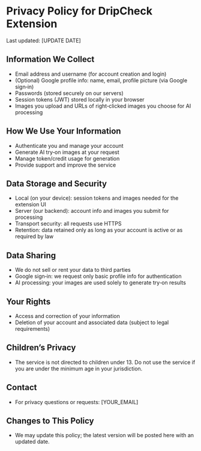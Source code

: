 # Privacy Policy for DripCheck Extension

Last updated: [UPDATE DATE]

## Information We Collect

- Email address and username (for account creation and login)
- (Optional) Google profile info: name, email, profile picture (via Google sign‑in)
- Passwords (stored securely on our servers)
- Session tokens (JWT) stored locally in your browser
- Images you upload and URLs of right‑clicked images you choose for AI processing

## How We Use Your Information

- Authenticate you and manage your account
- Generate AI try‑on images at your request
- Manage token/credit usage for generation
- Provide support and improve the service

## Data Storage and Security

- Local (on your device): session tokens and images needed for the extension UI
- Server (our backend): account info and images you submit for processing
- Transport security: all requests use HTTPS
- Retention: data retained only as long as your account is active or as required by law

## Data Sharing

- We do not sell or rent your data to third parties
- Google sign‑in: we request only basic profile info for authentication
- AI processing: your images are used solely to generate try‑on results

## Your Rights

- Access and correction of your information
- Deletion of your account and associated data (subject to legal requirements)

## Children’s Privacy

- The service is not directed to children under 13. Do not use the service if you are under the minimum age in your jurisdiction.

## Contact

- For privacy questions or requests: [YOUR_EMAIL]

## Changes to This Policy

- We may update this policy; the latest version will be posted here with an updated date.




